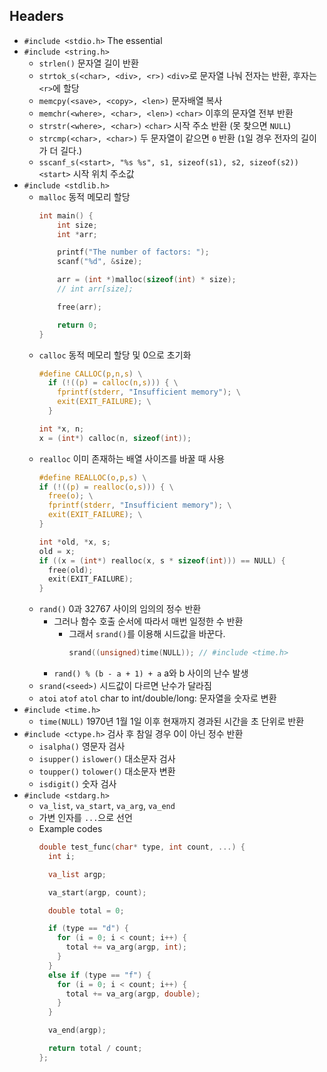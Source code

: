 ## Headers

- `#include <stdio.h>` The essential
- `#include <string.h>`
  - `strlen()` 문자열 길이 반환
  - `strtok_s(<char>, <div>, <r>)` `<div>`로 문자열 나눠 전자는 반환, 후자는 `<r>`에 할당
  - `memcpy(<save>, <copy>, <len>)` 문자배열 복사
  - `memchr(<where>, <char>, <len>)` `<char>` 이후의 문자열 전부 반환
  - `strstr(<where>, <char>)` `<char>` 시작 주소 반환 (못 찾으면 `NULL`)
  - `strcmp(<char>, <char>)` 두 문자열이 같으면 `0` 반환 (`1`일 경우 전자의 길이가 더 길다.)
  - `sscanf_s(<start>, "%s %s", s1, sizeof(s1), s2, sizeof(s2))` `<start>` 시작 위치 주소값
- `#include <stdlib.h>`
  - `malloc` 동적 메모리 할당
    ```c
    int main() {
        int size;
        int *arr;

        printf("The number of factors: ");
        scanf("%d", &size);

        arr = (int *)malloc(sizeof(int) * size);
        // int arr[size];

        free(arr);

        return 0;
    }
    ```
  - `calloc` 동적 메모리 할당 및 0으로 초기화
    ```c
    #define CALLOC(p,n,s) \
      if (!((p) = calloc(n,s))) { \
        fprintf(stderr, "Insufficient memory"); \
        exit(EXIT_FAILURE); \
      }

    int *x, n;
    x = (int*) calloc(n, sizeof(int));
    ```
  - `realloc` 이미 존재하는 배열 사이즈를 바꿀 때 사용
    ```c
    #define REALLOC(o,p,s) \
    if (!((p) = realloc(o,s))) { \
      free(o); \
      fprintf(stderr, "Insufficient memory"); \
      exit(EXIT_FAILURE); \
    }

    int *old, *x, s;
    old = x;
    if ((x = (int*) realloc(x, s * sizeof(int))) == NULL) {
      free(old);
      exit(EXIT_FAILURE);
    }
    ```
  - `rand()` 0과 32767 사이의 임의의 정수 반환
    - 그러나 함수 호출 순서에 따라서 매번 일정한 수 반환
      - 그래서 `srand()`를 이용해 시드값을 바꾼다.
        ```c
        srand((unsigned)time(NULL)); // #include <time.h>
        ```
    - `rand() % (b - a + 1) + a` a와 b 사이의 난수 발생
  - `srand(<seed>)` 시드값이 다르면 난수가 달라짐
  - `atoi` `atof` `atol` char to int/double/long: 문자열을 숫자로 변환 
- `#include <time.h>`
  - `time(NULL)` 1970년 1월 1일 이후 현재까지 경과된 시간을 초 단위로 반환
- `#include <ctype.h>` 검사 후 참일 경우 0이 아닌 정수 반환
  - `isalpha()` 영문자 검사
  - `isupper()` `islower()` 대소문자 검사
  - `toupper()` `tolower()` 대소문자 변환
  - `isdigit()` 숫자 검사
- `#include <stdarg.h>`
  - `va_list`, `va_start`, `va_arg`, `va_end`
  - 가변 인자를 `...`으로 선언
  - Example codes
    ```c
    double test_func(char* type, int count, ...) {
      int i;

      va_list argp;

      va_start(argp, count);

      double total = 0;

      if (type == "d") {
        for (i = 0; i < count; i++) {
          total += va_arg(argp, int);
        }
      }
      else if (type == "f") {
        for (i = 0; i < count; i++) {
          total += va_arg(argp, double);
        }
      }

      va_end(argp);

      return total / count;
    };
    ```
